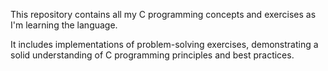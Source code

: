 This repository contains all my C programming concepts and exercises as I'm learning the language.

It includes implementations of problem-solving exercises, demonstrating a solid understanding of C programming principles and best practices.

